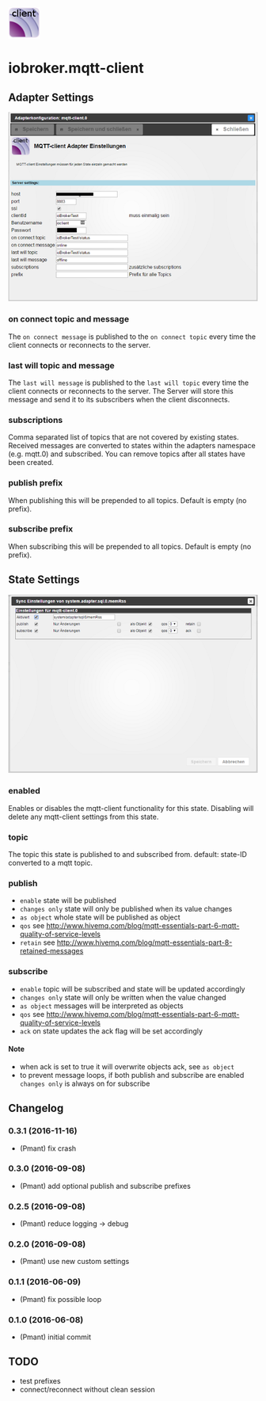 ![Logo](admin/mqtt-client.png)
# iobroker.mqtt-client

## Adapter Settings
![Adapter](settings.png)

### on connect topic and message
The ```on connect message``` is published to the ```on connect topic``` every time the client connects or reconnects to the server.

### last will topic and message
The ```last will message``` is published to the ```last will topic``` every time the client connects or reconnects to the server.
The Server will store this message and send it to its subscribers when the client disconnects.

### subscriptions 
Comma separated list of topics that are not covered by existing states. 
Received messages are converted to states within the adapters namespace (e.g. mqtt.0) and subscribed.
You can remove topics after all states have been created.

### publish prefix
When publishing this will be prepended to all topics.
Default is empty (no prefix).

### subscribe prefix
When subscribing this will be prepended to all topics.
Default is empty (no prefix).

## State Settings
![State](dialog.png)

### enabled
Enables or disables the mqtt-client functionality for this state. 
Disabling will delete any mqtt-client settings from this state.

### topic
The topic this state is published to and subscribed from.
default: state-ID converted to a mqtt topic.

### publish
* ```enable``` state will be published
* ```changes only``` state will only be published when its value changes
* ```as object``` whole state will be published as object
* ```qos``` see <http://www.hivemq.com/blog/mqtt-essentials-part-6-mqtt-quality-of-service-levels>
* ```retain``` see <http://www.hivemq.com/blog/mqtt-essentials-part-8-retained-messages>

### subscribe
* ```enable``` topic will be subscribed and state will be updated accordingly
* ```changes only``` state will only be written when the value changed
* ```as object``` messages will be interpreted as objects
* ```qos``` see <http://www.hivemq.com/blog/mqtt-essentials-part-6-mqtt-quality-of-service-levels>
* ```ack``` on state updates the ack flag will be set accordingly

#### Note
* when ack is set to true it will overwrite objects ack, see ```as object```
* to prevent message loops, if both publish and subscribe are enabled ```changes only``` is always on for subscribe

## Changelog
### 0.3.1 (2016-11-16)
* (Pmant) fix crash

### 0.3.0 (2016-09-08)
* (Pmant) add optional publish and subscribe prefixes

### 0.2.5 (2016-09-08)
* (Pmant) reduce logging -> debug

### 0.2.0 (2016-09-08)
* (Pmant) use new custom settings

### 0.1.1 (2016-06-09)
* (Pmant) fix possible loop

### 0.1.0 (2016-06-08)
* (Pmant) initial commit

## TODO
* test prefixes
* connect/reconnect without clean session
